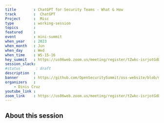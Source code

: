 ```yaml
---
title        : ChatGPT for Security Teams - What & How
track        :  ChatGPT
Project      :  Misc
type         : working-session
topics       :
featured     :
event        : mini-summit
when_year    : 2023
when_month   : Jun
when_day     : Wed
when_time    : WS-15-16
hey_summit   : https://us06web.zoom.us/meeting/register/tZwkc-isrjotGdDxTId9Y8qXIE4IcmnhonpW
session_slack:
#status       : draft
description  :
banner       : https://github.com/OpenSecuritySummit/oss-website/blob/main/content/sessions/2023/mini-summits/Jun/banners/ChatGPT-hands-on.png?raw=true
organizers   :
    - Dinis Cruz 
youtube_link :
zoom_link    : https://us06web.zoom.us/meeting/register/tZwkc-isrjotGdDxTId9Y8qXIE4IcmnhonpW
---
```


## About this session
